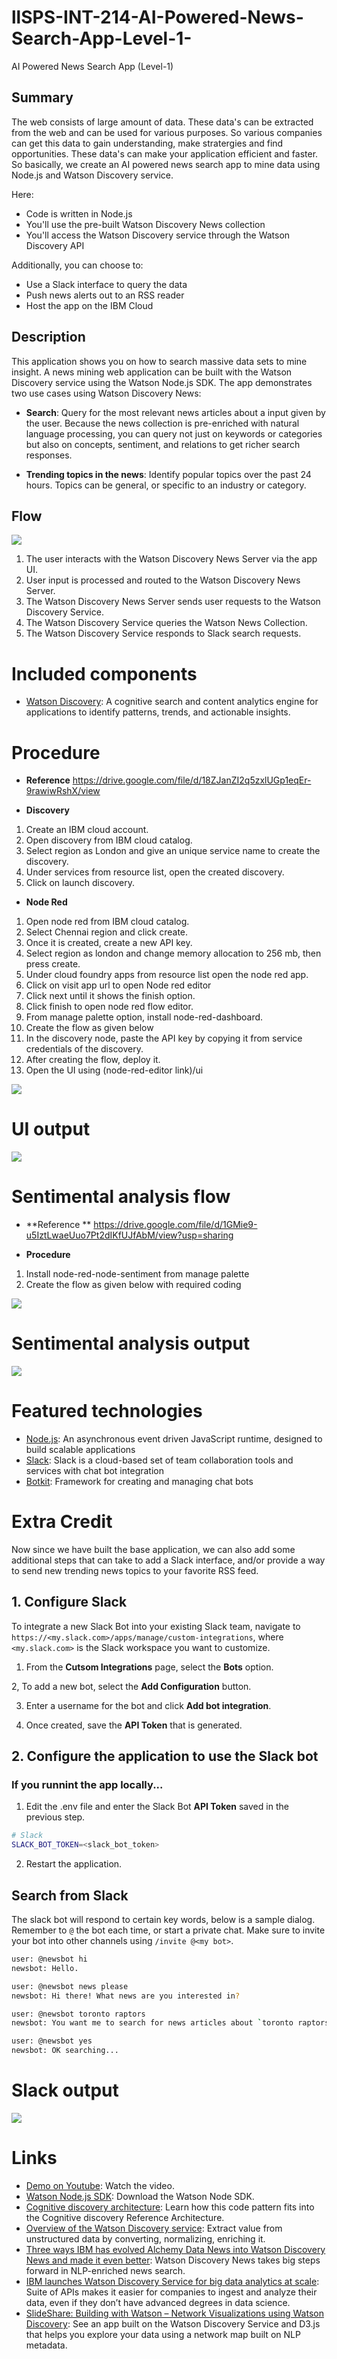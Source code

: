 # llSPS-INT-214-AI-Powered-News-Search-App-Level-1-
AI Powered News Search App (Level-1)

## Summary

The web consists of large amount of data. These data's can be extracted from the web and can be used for various purposes. So various companies can get this data to gain understanding, make stratergies and find opportunities. These data's can make your application efficient and faster. So basically, we create an AI powered news search app to mine data using Node.js and Watson Discovery service.

Here:
* Code is written in Node.js
* You'll use the pre-built Watson Discovery News collection
* You'll access the Watson Discovery service through the Watson Discovery API

Additionally, you can choose to:

* Use a Slack interface to query the data
* Push news alerts out to an RSS reader
* Host the app on the IBM Cloud

## Description

This application shows you on how to search massive data sets to mine insight. A news mining web application can be built with the Watson Discovery service using the Watson Node.js SDK. The app demonstrates two use cases using Watson Discovery News:

* **Search**: Query for the most relevant news articles about a input given by the user. Because the news collection is pre-enriched with natural language processing, you can query not just on keywords or categories but also on concepts, sentiment, and relations to get richer search responses.

* **Trending topics in the news**: Identify popular topics over the past 24 hours. Topics can be general, or specific to an industry or category.

## Flow
![](architecture.png)
1. The user interacts with the Watson Discovery News Server via the app UI.
1. User input is processed and routed to the Watson Discovery News Server.
1. The Watson Discovery News Server sends user requests to the Watson Discovery Service.
1. The Watson Discovery Service queries the Watson News Collection.
1. The Watson Discovery Service responds to Slack search requests.

# Included components

* [Watson Discovery](https://www.ibm.com/watson/services/discovery/): A cognitive search and content analytics engine for applications to identify patterns, trends, and actionable insights.

# Procedure

* **Reference**
  https://drive.google.com/file/d/18ZJanZI2q5zxlUGp1eqEr-9rawiwRshX/view

* **Discovery**
1. Create an IBM cloud account.
1. Open discovery from IBM cloud catalog.
1. Select region as London and give an unique service name to create the discovery.
1. Under services from resource list, open the created discovery.
1. Click on launch discovery.


* **Node Red**
1. Open node red from IBM cloud catalog.
1. Select Chennai region and click create.
1. Once it is created, create a new API key.
1. Select region as london and change memory allocation to 256 mb, then press create.
1. Under cloud foundry apps from resource list open the node red app.
1. Click on visit app url to open Node red editor
1. Click next until it shows the finish option.
1. Click finish to open node red flow editor.
1. From manage palette option, install node-red-dashboard.
1. Create the flow as given below
1. In the discovery node, paste the API key by copying it from service credentials of the discovery.
1. After creating the flow, deploy it.
1. Open the UI using (node-red-editor link)/ui
  
![](Node%20red%20flow.png)

# UI output
![](Basic%20UI%20output.png)

# Sentimental analysis flow
* **Reference **
  https://drive.google.com/file/d/1GMie9-u5IztLwaeUuo7Pt2dIKfUJfAbM/view?usp=sharing

* **Procedure**
1. Install node-red-node-sentiment from manage palette
1. Create the flow as given below with required coding

![](Sentimental%20analysis%20flow.png)

# Sentimental analysis output

![](UI%20output.jpg)

# Featured technologies

* [Node.js](https://nodejs.org/en/): An asynchronous event driven JavaScript runtime, designed to build scalable applications
* [Slack](https://slack.com): Slack is a cloud-based set of team collaboration tools and services with chat bot integration
* [Botkit](https://www.botkit.ai): Framework for creating and managing chat bots

# Extra Credit

Now since we have built the base application, we can also add some additional steps that can take to add a Slack interface, and/or provide a way to send new trending news topics to your favorite RSS feed.

## 1. Configure Slack

To integrate a new Slack Bot into your existing Slack team, navigate to `https://<my.slack.com>/apps/manage/custom-integrations`, where `<my.slack.com>` is the Slack workspace you want to customize.

  1. From the **Cutsom Integrations** page, select the **Bots** option.


  2, To add a new bot, select the **Add Configuration** button.


  3. Enter a username for the bot and click **Add bot integration**.


  4. Once created, save the **API Token** that is generated.


## 2. Configure the application to use the Slack bot

### If you runnint the app locally...

  1. Edit the .env file and enter the Slack Bot **API Token** saved in the previous step.

```bash
# Slack
SLACK_BOT_TOKEN=<slack_bot_token>
```

  2. Restart the application.

## Search from Slack

The slack bot will respond to certain key words, below is a sample dialog. Remember to `@` the bot each time, or start a private chat. Make sure to invite your bot into other channels using `/invite @<my bot>`.

```bash
user: @newsbot hi
newsbot: Hello.

user: @newsbot news please
newsbot: Hi there! What news are you interested in?

user: @newsbot toronto raptors
newsbot: You want me to search for news articles about `toronto raptors`?

user: @newsbot yes
newsbot: OK searching...
```

# Slack output

![](Slack%20output.jpg)


# Links

* [Demo on Youtube](https://youtu.be/EZGgvci9nC0): Watch the video.
* [Watson Node.js SDK](https://github.com/watson-developer-cloud/node-sdk): Download the Watson Node SDK.
* [Cognitive discovery architecture](https://www.ibm.com/cloud/garage/architectures/cognitiveDiscoveryDomain): Learn how this code pattern fits into the Cognitive discovery Reference Architecture.
* [Overview of the Watson Discovery service](https://www.ibm.com/watson/services/discovery/): Extract value from unstructured data by converting, normalizing, enriching it.
* [Three ways IBM has evolved Alchemy Data News into Watson Discovery News and made it even better](https://www.ibm.com/blogs/watson/2017/04/3-ways-ibm-evolved-alchemy-data-news-watson-discovery-news-made-even-better/): Watson Discovery News takes big steps forward in NLP-enriched news search.
* [IBM launches Watson Discovery Service for big data analytics at scale](https://www.techrepublic.com/article/ibm-launches-watson-discovery-service-for-big-data-analytics-at-scale/):
Suite of APIs makes it easier for companies to ingest and analyze their data, even if they don’t have advanced degrees in data science.
* [SlideShare: Building with Watson – Network Visualizations using Watson Discovery](https://www.slideshare.net/IBMWatson/building-with-watson-network-visualizations-using-watson-discovery): See an app built on the Watson Discovery Service and D3.js that helps you explore your data using a network map built on NLP metadata.

